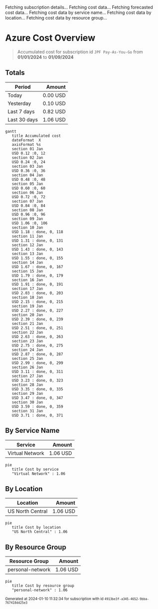 Fetching subscription details...
Fetching cost data...
Fetching forecasted cost data...
Fetching cost data by service name...
Fetching cost data by location...
Fetching cost data by resource group...
# Azure Cost Overview

> Accumulated cost for subscription id `JPF Pay-As-You-Go` from **01/01/2024** to **01/09/2024**

## Totals

|Period|Amount|
|---|---:|
|Today|0.00 USD|
|Yesterday|0.10 USD|
|Last 7 days|0.82 USD|
|Last 30 days|1.06 USD|

```mermaid
gantt
   title Accumulated cost
   dateFormat  X
   axisFormat %s
   section 01 Jan
   USD 0.12 :0, 12
   section 02 Jan
   USD 0.24 :0, 24
   section 03 Jan
   USD 0.36 :0, 36
   section 04 Jan
   USD 0.48 :0, 48
   section 05 Jan
   USD 0.60 :0, 60
   section 06 Jan
   USD 0.72 :0, 72
   section 07 Jan
   USD 0.84 :0, 84
   section 08 Jan
   USD 0.96 :0, 96
   section 09 Jan
   USD 1.06 :0, 106
   section 10 Jan
   USD 1.18 : done, 0, 118
   section 11 Jan
   USD 1.31 : done, 0, 131
   section 12 Jan
   USD 1.43 : done, 0, 143
   section 13 Jan
   USD 1.55 : done, 0, 155
   section 14 Jan
   USD 1.67 : done, 0, 167
   section 15 Jan
   USD 1.79 : done, 0, 179
   section 16 Jan
   USD 1.91 : done, 0, 191
   section 17 Jan
   USD 2.03 : done, 0, 203
   section 18 Jan
   USD 2.15 : done, 0, 215
   section 19 Jan
   USD 2.27 : done, 0, 227
   section 20 Jan
   USD 2.39 : done, 0, 239
   section 21 Jan
   USD 2.51 : done, 0, 251
   section 22 Jan
   USD 2.63 : done, 0, 263
   section 23 Jan
   USD 2.75 : done, 0, 275
   section 24 Jan
   USD 2.87 : done, 0, 287
   section 25 Jan
   USD 2.99 : done, 0, 299
   section 26 Jan
   USD 3.11 : done, 0, 311
   section 27 Jan
   USD 3.23 : done, 0, 323
   section 28 Jan
   USD 3.35 : done, 0, 335
   section 29 Jan
   USD 3.47 : done, 0, 347
   section 30 Jan
   USD 3.59 : done, 0, 359
   section 31 Jan
   USD 3.71 : done, 0, 371
```

## By Service Name

|Service|Amount|
|---|---:|
|Virtual Network|1.06 USD|

```mermaid
pie
   title Cost by service
   "Virtual Network" : 1.06
```

## By Location

|Location|Amount|
|---|---:|
|US North Central|1.06 USD|

```mermaid
pie
   title Cost by location
   "US North Central" : 1.06
```

## By Resource Group

|Resource Group|Amount|
|---|---:|
|personal-network|1.06 USD|

```mermaid
pie
   title Cost by resource group
   "personal-network" : 1.06
```

<sup>Generated at 2024-01-10 11:32:34 for subscription with id `4913be3f-a345-4652-9bba-767418dd25e3`</sup>
